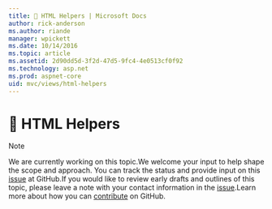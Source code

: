 ```yaml
---
title: 🔧 HTML Helpers | Microsoft Docs
author: rick-anderson
ms.author: riande
manager: wpickett
ms.date: 10/14/2016
ms.topic: article
ms.assetid: 2d90dd5d-3f2d-47d5-9fc4-4e0513cf0f92
ms.technology: asp.net
ms.prod: aspnet-core
uid: mvc/views/html-helpers
---
```

# 🔧 HTML Helpers

> [!NOTE]
> We are currently working on this topic.We welcome your input to help shape the scope and approach. You can track the status and provide input on this [issue](https://github.com/aspnet/Docs/issues/131) at GitHub.If you would like to review early drafts and outlines of this topic, please leave a note with your contact information in the [issue](https://github.com/aspnet/Docs/issues/131).Learn more about how you can [contribute](https://github.com/aspnet/Docs/blob/master/CONTRIBUTING.md) on GitHub.
